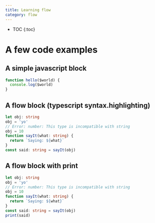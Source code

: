 ```yaml
---
title: Learning flow
category: flow
---
```


* TOC
{:toc}

# A few code examples

## A simple javascript block

```javascript
function hello($world) {
  console.log($world)
}
```

## A flow block (typescript syntax.highlighting)
```typescript
let obj: string
obj = 'yo'
// Error: number: This type is incompatible with string
obj = 10
function sayIt(what: string) {
  return `Saying: ${what}`
}
const said: string = sayIt(obj)
```

## A flow block with print
```typescript
let obj: string
obj = 'yo'
// Error: number: This type is incompatible with string
obj = 10
function sayIt(what: string) {
  return `Saying: ${what}`
}
const said: string = sayIt(obj)
print(said)
```
